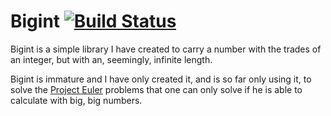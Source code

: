 Bigint [![Build Status](https://secure.travis-ci.org/ChrisBuchholz/Bigint.png)](http://travis-ci.org/ChrisBuchholz/Bigint)
======

Bigint is a simple library I have created to carry a number with the trades
of an integer, but with an, seemingly, infinite length.

Bigint is immature and I have only created it, and is so far only using it, to
solve the [Project Euler](http://projecteuler.net/problems) problems that one
can only solve if he is able to calculate with big, big numbers.
